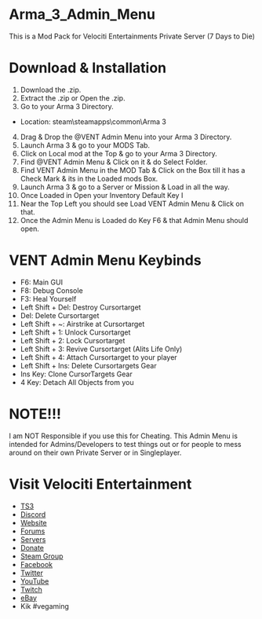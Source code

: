 # Arma_3_Admin_Menu
This is a Mod Pack for Velociti Entertainments Private Server (7 Days to Die)

# Download & Installation
1) Download the .zip.
2) Extract the .zip or Open the .zip.
3) Go to your Arma 3 Directory.
* Location: steam\steamapps\common\Arma 3
4) Drag & Drop the @VENT Admin Menu into your Arma 3 Directory.
5) Launch Arma 3 & go to your MODS Tab.
6) Click on Local mod at the Top & go to your Arma 3 Directory.
7) Find @VENT Admin Menu & Click on it & do Select Folder.
8) Find VENT Admin Menu in the MOD Tab & Click on the Box till it has a Check Mark & its in the Loaded mods Box.
9) Launch Arma 3 & go to a Server or Mission & Load in all the way.
10) Once Loaded in Open your Inventory Default Key I
11) Near the Top Left you should see Load VENT Admin Menu & Click on that.
12) Once the Admin Menu is Loaded do Key F6 & that Admin Menu should open.

# VENT Admin Menu Keybinds
* F6: Main GUI
* F8: Debug Console
* F3: Heal Yourself
* Left Shift + Del: Destroy Cursortarget
* Del: Delete Cursortarget
* Left Shift + ~: Airstrike at Cursortarget
* Left Shift + 1: Unlock Cursortarget
* Left Shift + 2: Lock Cursortarget
* Left Shift + 3: Revive Cursortarget (Alits Life Only)
* Left Shift + 4: Attach Cursortarget to your player
* Left Shift + Ins: Delete Cursortargets Gear
* Ins Key: Clone CursorTargets Gear
* 4 Key: Detach All Objects from you

# NOTE!!!
I am NOT Responsible if you use this for Cheating. This Admin Menu is intended for Admins/Developers to test things out or for people to mess around on their own Private Server or in Singleplayer.

# Visit Velociti Entertainment
* [TS3](http://www.velocitientertainment.com/ts3/)
* [Discord](https://discord.gg/azEY2kU)
* [Website](www.velocitientertainment.com/)
* [Forums](www.velocitientertainment.com/forum)
* [Servers](www.velocitientertainment.com/servers/)
* [Donate](http://www.velocitientertainment.com/donations/)
* [Steam Group](http://steamcommunity.com/groups/velocitientertainment)
* [Facebook](www.facebook.com/VelocitiEntertainment)
* [Twitter](www.twitter.com/VelocitiEnt)
* [YouTube](www.youtube.com/user/HumanTree92)
* [Twitch](www.twitch.tv/humantree92)
* [eBay](www.ebay.com/usr/humantree92)
* Kik #vegaming
